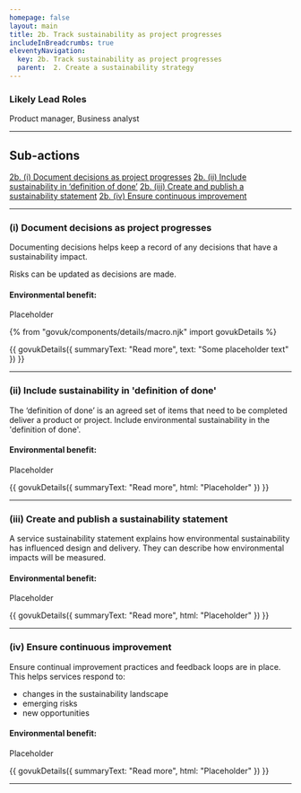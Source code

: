 ```yaml
---
homepage: false
layout: main
title: 2b. Track sustainability as project progresses
includeInBreadcrumbs: true
eleventyNavigation:
  key: 2b. Track sustainability as project progresses
  parent:  2. Create a sustainability strategy
---
```





### Likely Lead Roles

Product manager, Business analyst

* * *

## Sub-actions

[2b. (i) Document decisions as project progresses](#(i)-document-decisions-as-project-progresses)
[2b. (ii) Include sustainability in ‘definition of done’](#(ii)-include-sustainability-in-%E2%80%98definition-of-done%E2%80%99)
[2b. (iii) Create and publish a sustainability statement](#(iii)-create-and-publish-a-sustainability-statement)
[2b. (iv) Ensure continuous improvement](#(iv)-ensure-continuous-improvement)

* * *

###  (i) Document decisions as project progresses

Documenting decisions helps keep a record of any decisions that have a sustainability impact.

Risks can be updated as decisions are made.

#### Environmental benefit: 
Placeholder

{% from "govuk/components/details/macro.njk" import govukDetails %}

{{ govukDetails({
  summaryText: "Read more",
  text: "Some placeholder text"
}) }}
* * *

###  (ii) Include sustainability in 'definition of done'

The ‘definition of done’ is an agreed set of items that need to be completed deliver a product or project. Include environmental sustainability in the 'definition of done'.

#### Environmental benefit: 
Placeholder

{{ govukDetails({
  summaryText: "Read more",
  html: "Placeholder"
}) }}
* * *

###  (iii) Create and publish a sustainability statement

A service sustainability statement explains how environmental sustainability has influenced design and delivery. They can describe how environmental impacts will be measured.

#### Environmental benefit: 
Placeholder

{{ govukDetails({
  summaryText: "Read more",
  html: "Placeholder"
}) }}
* * *

###  (iv) Ensure continuous improvement

Ensure continual improvement practices and feedback loops are in place. This helps services respond to:

* changes in the sustainability landscape
* emerging risks
* new opportunities 

#### Environmental benefit: 
Placeholder

{{ govukDetails({
  summaryText: "Read more",
  html: "Placeholder"
}) }}
* * *